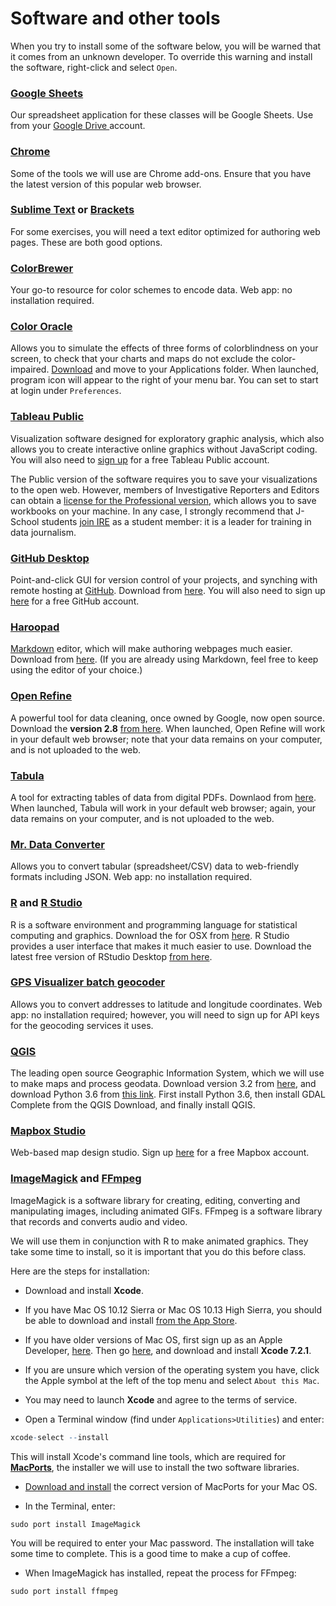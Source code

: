 # Software and other tools

When you try to install some of the software below, you will be warned that it comes from an unknown developer. To override this warning and install the software, right-click and select `Open`.

### [Google Sheets](https://www.google.com/sheets/about/)
Our spreadsheet application for these classes will be Google Sheets. Use from your [Google Drive ](https://drive.google.com/)account.

### [Chrome](https://www.google.com/chrome/)

Some of the tools we will use are Chrome add-ons. Ensure that you have the latest version of this popular web browser.

### [Sublime Text](https://www.sublimetext.com/) or [Brackets](http://brackets.io/)

For some exercises, you will need a text editor optimized for authoring web pages. These are both good options.

### [ColorBrewer](http://colorbrewer2.org/)
Your go-to resource for color schemes to encode data. Web app: no installation required.

### [Color Oracle](https://colororacle.org/)
Allows you to simulate the effects of three forms of colorblindness on your screen, to check that your charts and maps do not exclude the color-impaired. [Download](https://colororacle.org/index.html) and move to your Applications folder. When launched, program icon will appear to the right of your menu bar. You can set to start at login under `Preferences`.

### [Tableau Public](https://public.tableau.com/s/)
Visualization software designed for exploratory graphic analysis, which also allows you to create interactive online graphics without JavaScript coding. You will also need to [sign up](https://public.tableausoftware.com/auth/signup) for a free Tableau Public account.

The Public version of the software requires you to save your visualizations to the open web. However, members of Investigative Reporters and Editors can obtain a [license for the Professional version](https://www.ire.org/blog/ire-news/2013/06/20/tableau-makes-its-desktop-software-free-ire-member/), which allows you to save workbooks on your machine. In any case, I strongly recommend that J-School students [join IRE](https://www.ire.org/membership/apply/) as a student member: it is a leader for training in data journalism.

### [GitHub Desktop](https://desktop.github.com/)

Point-and-click GUI for version control of your projects, and synching with remote hosting at [GitHub](https://github.com/). Download from [here](https://desktop.github.com/). You will also need to sign up [here](https://github.com/) for a free GitHub account.

### [Haroopad](http://pad.haroopress.com/)

[Markdown](https://en.wikipedia.org/wiki/Markdown) editor, which will make authoring webpages much easier. Download from [here](http://pad.haroopress.com/user.html). (If you are already using Markdown, feel free to keep using the editor of your choice.)

### [Open Refine](http://openrefine.org/)
A powerful tool for data cleaning, once owned by Google, now open source. Download the **version 2.8** [from here](http://openrefine.org/download.html). When launched, Open Refine will work in your default web browser; note that your data remains on your computer, and is not uploaded to the web.

### [Tabula](https://tabula.technology/)
A tool for extracting tables of data from digital PDFs. Downlaod from [here](https://tabula.technology/). When launched, Tabula will work in your default web browser; again, your data remains on your computer, and is not uploaded to the web.

### [Mr. Data Converter](https://shancarter.github.io/mr-data-converter/)
Allows you to convert tabular (spreadsheet/CSV) data to web-friendly formats including JSON. Web app: no installation required.

### [R](https://www.r-project.org/) and [R Studio](https://www.rstudio.com/)
R is a software environment and programming language for statistical computing and graphics. Download the for OSX from [here](https://cran.rstudio.com/). R Studio provides a user interface that makes it much easier to use. Download the latest free version of RStudio Desktop [from here](https://www.rstudio.com/products/rstudio/download/).

### [GPS Visualizer batch geocoder](http://www.gpsvisualizer.com/geocoder/)
Allows you to convert addresses to latitude and longitude coordinates. Web app: no installation required; however, you will need to sign up for API keys for the geocoding services it uses.

### [QGIS](https://qgis.org/en/site/)
The leading open source Geographic Information System, which we will use to make maps and process geodata. Download version 3.2 from [here](https://qgis.org/en/site/forusers/download.html), and download Python 3.6 from [this link](https://www.python.org/ftp/python/3.6.5/python-3.6.5-macosx10.9.pkg). First install Python 3.6, then install GDAL Complete from the QGIS Download, and finally install QGIS.

### [Mapbox Studio](https://www.mapbox.com/mapbox-studio/)

Web-based map design studio. Sign up [here](https://www.mapbox.com/signup/) for a free Mapbox account.

### [ImageMagick](https://imagemagick.org/script/index.php) and [FFmpeg](https://ffmpeg.org/)

ImageMagick is a software library for creating, editing, converting and manipulating images, including animated GIFs. FFmpeg is a software library that records and converts audio and video.

We will use them in conjunction with R to make animated graphics. They take some time to install, so it is important that you do this before class.

Here are the steps for installation:

 - Download and install **Xcode**.
  - If you have Mac OS 10.12 Sierra or Mac OS 10.13 High Sierra, you should be able to download and install [from the App Store](https://itunes.apple.com/us/app/xcode/id497799835?ls=1&mt=12). 
  - If you have older versions of Mac OS, first sign up as an Apple Developer, [here](https://developer.apple.com/programs/enroll/). Then go [here](https://developer.apple.com/download/more/), and download and install **Xcode 7.2.1**.
  - If you are unsure which version of the operating system you have, click the Apple symbol at the left of the top menu and select `About this Mac`.
  - You may need to launch **Xcode**  and agree to the terms of service.

 - Open a Terminal window (find under `Applications>Utilities`) and enter:
 ```R
xcode-select --install
 ```
 This will install Xcode's command line tools, which are required for [**MacPorts**](https://www.macports.org/), the installer we will use to install the two software libraries.
 - [Download and install](https://www.macports.org/install.php) the correct version of MacPorts for your Mac OS.

 - In the Terminal, enter: 
 ```R
 sudo port install ImageMagick
 ```
 You will be required to enter your Mac password. The installation will take some time to complete. This is a good time to make a cup of coffee.
 - When ImageMagick has installed, repeat the process for FFmpeg:
  ```R
 sudo port install ffmpeg
 ```






